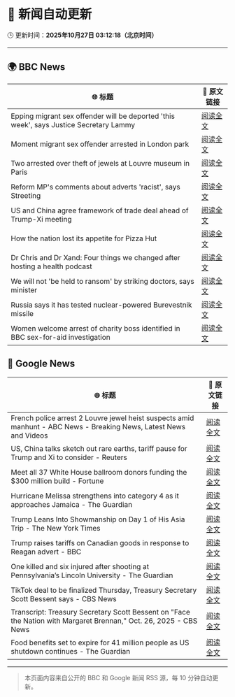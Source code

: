 # 🧠 新闻自动更新

🕒 更新时间：**2025年10月27日 03:12:18（北京时间）**

---

## 🌍 BBC News

| 🌐 标题 | 🔗 原文链接 |
|--------|-------------|
| Epping migrant sex offender will be deported 'this week', says Justice Secretary Lammy | [阅读全文](https://www.bbc.com/news/articles/cwyng49vv10o?at_medium=RSS&at_campaign=rss) |
| Moment migrant sex offender arrested in London park | [阅读全文](https://www.bbc.com/news/videos/c93dk58ev1do?at_medium=RSS&at_campaign=rss) |
| Two arrested over theft of jewels at Louvre museum in Paris | [阅读全文](https://www.bbc.com/news/articles/c2em38pdv0do?at_medium=RSS&at_campaign=rss) |
| Reform MP's comments about adverts 'racist', says Streeting | [阅读全文](https://www.bbc.com/news/articles/cd7rg7wjvgvo?at_medium=RSS&at_campaign=rss) |
| US and China agree framework of trade deal ahead of Trump-Xi meeting | [阅读全文](https://www.bbc.com/news/articles/c1lqj5lz4geo?at_medium=RSS&at_campaign=rss) |
| How the nation lost its appetite for Pizza Hut | [阅读全文](https://www.bbc.com/news/articles/cn97vdpv13wo?at_medium=RSS&at_campaign=rss) |
| Dr Chris and Dr Xand: Four things we changed after hosting a health podcast | [阅读全文](https://www.bbc.com/news/articles/c98nd0d61d0o?at_medium=RSS&at_campaign=rss) |
| We will not 'be held to ransom' by striking doctors, says minister | [阅读全文](https://www.bbc.com/news/articles/cqjwqll257do?at_medium=RSS&at_campaign=rss) |
| Russia says it has tested nuclear-powered Burevestnik missile | [阅读全文](https://www.bbc.com/news/articles/c0qp8ed877jo?at_medium=RSS&at_campaign=rss) |
| ​​Women welcome arrest of charity boss identified in BBC sex-for-aid investigation | [阅读全文](https://www.bbc.com/news/articles/cgkzg680j7lo?at_medium=RSS&at_campaign=rss) |

## 📰 Google News

| 🌐 标题 | 🔗 原文链接 |
|--------|-------------|
| French police arrest 2 Louvre jewel heist suspects amid manhunt - ABC News - Breaking News, Latest News and Videos | [阅读全文](https://news.google.com/rss/articles/CBMiqgFBVV95cUxOcmFsRHh1WEZOR3BDYmFrYjhna0hDenRXUjhEYVFwLXlzMmxEQ3NYRGNYYS1CMmNuOUlwVEphd2o4S2ViLXBEdW5vQ0ZGbTdzb1RJZ2pZNEZzQXp1dXdjR1BZSEdwZEQ2aDZETjVhTEtLOEc4X2JIX1FzazRENGh3OURDZGRPYnJTYU5BN1htTXlrVFg0UHJMX2lxazVSVkxOS0hkanZLZEgyZ9IBrwFBVV95cUxPYnJJUmEzX21zMV9LQmNDRmQzb185Z09qa1duRkFySWh1cFJPRUVvck5vVVgzYXgyMXM5MWhTYnNCRDJxNmZPck1PaGVyaWtuV3JTVnpXdzhlSFJLanV1bXJWeHdJaTRMV3lZYlBjNHo3V3YzYzAtVUdlNGhkcy1MX3M4cHpIVk5oaklrUjRLTjJ5OHJNZ2RqZXNPN01LejZEclJLUF9KaXRRSjdMVzM0?oc=5) |
| US, China talks sketch out rare earths, tariff pause for Trump and Xi to consider - Reuters | [阅读全文](https://news.google.com/rss/articles/CBMiwwFBVV95cUxQcTdoT1B6ejFjeFhvaF9vUVBIbWF5MDRScEI4Z2cyU0g0YUx2MzJmeTFXdTZSZnpwdXYtMkNEZnF5STN5b1lMQnA1aGNROHhwSHE2LUM4SHVVNlRCSnNoOG9sZmQwWVBBUnQ3VlBCVkdTekpDZTBzZnAxMEhwSEkxTWpTa1phMjRvdExOdmVnZnJNOHE4cmNPYUd0bDhsYmFVdGVJeGZJUFZqNlBSUlVnc0g4X08xY0s4TGkyVWx2Y3I2VkE?oc=5) |
| Meet all 37 White House ballroom donors funding the $300 million build - Fortune | [阅读全文](https://news.google.com/rss/articles/CBMipwFBVV95cUxNUVBwdi0tWTVVWmZzTWw3VVpOS2Y5eU9EN3lPTE1RbUpJY2dLS05wd21SVC1fR0s3eklTQTNNV0JZdEtBTXZKR0xQUVdPbEtlQ19iQXBMNzZNekZPcVp1VGJzWExNaEIwbVg1dmRxMXZvYkpMZWFQR1RBQnVWNnVzbVJQQWlpLWJQOTBuLUNDZUxKRDJIc09MTXdsdHQ4OUE5SWJhdVB2OA?oc=5) |
| Hurricane Melissa strengthens into category 4 as it approaches Jamaica - The Guardian | [阅读全文](https://news.google.com/rss/articles/CBMirwFBVV95cUxPYkJEMXIzdzJtRExfYnJvWVMzUFJzYTIzdTRrb3d4ZVl3eTNVc0JhZi01My1LQ284c0N5QzloQng2LXE3X0NtNkFSZlBZSFNBT19XeVRoVEFIcDVCMTFMWjdCcU5WbjZIZGVOekhCYkpYb0xWZWxFeU9QRXJNN09qVVFJc29iQWRtSWRpYWlfaTJJRmV5MHF5MU80T3JsUnh0TDFxRXdUZXNCNVFtajhZ?oc=5) |
| Trump Leans Into Showmanship on Day 1 of His Asia Trip - The New York Times | [阅读全文](https://news.google.com/rss/articles/CBMiggFBVV95cUxNT3NINFM3ZVV3bWRSV3BsSi1UWFBQSFB6S3Jxam1sdFZvQWdxZi1tSHI2TzB1bWVUQTVCaXRmcWZmaDZtY1BwMGdidHNvLVVUcTNiRkpFdHdFZ3plYnV6R0ZZa2pKSTRldHhEajM1SWljSVdtUlBvckdCemR6R0N6cUh3?oc=5) |
| Trump raises tariffs on Canadian goods in response to Reagan advert - BBC | [阅读全文](https://news.google.com/rss/articles/CBMiWkFVX3lxTE1jT1c1dG9vRXdOcjB6NXFTUHMzTHBDZ0lYNldXZnNYM2VwMFZsTFE3bXBxX1hsT1hLN0ZBdUVjdXNoYkZGNE5KaEF0OGpIVXdOSWNkSGZxMEM0d9IBX0FVX3lxTE5GdU5KVGxqY3F6LTF0NnYtNFhCYjlCYjVacWlUbWxzdmtJV3lWa2VHeTN3d01ydVJ4LWltS1dKWGs4VHpVZmdEZ3dHUjRrT3Y4NmRpSGZvV3FwcHRiV0c4?oc=5) |
| One killed and six injured after shooting at Pennsylvania’s Lincoln University - The Guardian | [阅读全文](https://news.google.com/rss/articles/CBMikgFBVV95cUxNTUxoQ2JJWm9MQTFEM2QzWWxnTFpSWFZLM2hOQVlvSTU5a3JDTjlFdmF6dTdVdEdkT1Q1cC1xalNyb0lLWmJhRGJlZ3kwUGlTOHhVYktHaERyNnpncEJ5TTNCTWFYZ0VxamQwaWJZNVVIM09nWDc4TVBnYllteS1DbTg5R1RTY2NWZFZVQnFFOE9wQQ?oc=5) |
| TikTok deal to be finalized Thursday, Treasury Secretary Scott Bessent says - CBS News | [阅读全文](https://news.google.com/rss/articles/CBMijAFBVV95cUxPTVVKX21PT1pCbDNVM3JTMU1vQkNYQUJ5YjluQlpSVjBpWWVnRjJNSWlGZUJ3a0hjSjJYZVMwMUszWnhVdUNZVFFETWVqOVNYakJzbi1rYTAtWG5pZldlRU1YenM1R3hrV0o4V0RBY09HSTQxaks1Q29WWGk2Q3l1RjJCZE1VUUZ6c1gtRNIBkgFBVV95cUxOYlhZaThITnQ4Z1NSa3JTSkhneG5UMTFaR01KYk56dHZzYi14aENfSTdWRGFZNFBQOEp5NjZudUFObnZPUndFX242d0JJWGx3VnZldmotYTk1aHM1dE5GUkxCMElDT3BOR082RXd6ajhISjdjTEUwQWhvQVRmTDduNkxlN0pqMTZKY09kaEtHbDF2Zw?oc=5) |
| Transcript: Treasury Secretary Scott Bessent on "Face the Nation with Margaret Brennan," Oct. 26, 2025 - CBS News | [阅读全文](https://news.google.com/rss/articles/CBMiogFBVV95cUxNZXdzT3gya084Tmd6dENoYmJwUUhvaVBmSHhqdU53WFJubU1lSWV2RXd0ZExiUWE2MURFWS1xNEEzQ2ZUUGNuUk1GQmtNX1owcEZfOE4zVUgzU3UtZy1abk15dkZ2ZW9oeUVfOHhVdENxTVpNcUZSVjdOUG1PX2dpTUlULUw3T0gxZ2dDWEc3UDQ2WXA0QlExVV9rUk9yZS1RbEHSAacBQVVfeXFMT3RHb3E2TDBBYXpJSmprUEJIcWFvVmV0Vm1BVXhDY08yTi03Q2wyckkzYzlwR0NwUnZ5MVp4S2NSbnBweFRBd09JbDZSc04wVGFEYmhobjUxek9XV1FrM2t4cGFaTk5FTkZFaDg3Wkt6UmR4M0tTeU1fdDUxbUMzWTB6WWt5RndrbkR3b1VVRUg5b21Jdno0VGZSRTcxZGl6V0cxVG5iMzg?oc=5) |
| Food benefits set to expire for 41 million people as US shutdown continues - The Guardian | [阅读全文](https://news.google.com/rss/articles/CBMihAFBVV95cUxQS1ZXTkk3WnlZUHR2am9FUklTYXF4RkRYOVNiaGlaVXU1bzZ0WEw2U3ZhTUxGWWU2dUNkOHozdUk2VHRCMERaNzZuVmlfbjBCS1NsbVQwWmcyLXBOb1VCWFVOYnNWeFJYRDJiWWxqVHg5ZlpzX0NXVWp3dkVpRzNadV9FaEg?oc=5) |

---
> 本页面内容来自公开的 BBC 和 Google 新闻 RSS 源，每 10 分钟自动更新。